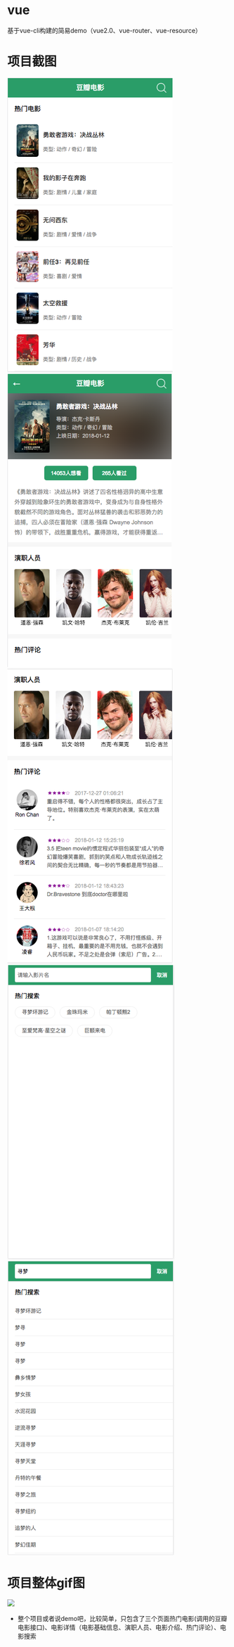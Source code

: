 # vue
基于vue-cli构建的简易demo（vue2.0、vue-router、vue-resource）

# 项目截图
![](https://raw.githubusercontent.com/msisliao/vue/master/images/vue1.png)
![](https://raw.githubusercontent.com/msisliao/vue/master/images/vue2.png)
![](https://raw.githubusercontent.com/msisliao/vue/master/images/Vue3.png)
![](https://raw.githubusercontent.com/msisliao/vue/master/images/Vue5.png)
![](https://raw.githubusercontent.com/msisliao/vue/master/images/Vue6.png)
# 项目整体gif图
![](https://raw.githubusercontent.com/msisliao/vue/master/images/Vue.gif)
* 整个项目或者说demo吧，比较简单，只包含了三个页面热门电影(调用的豆瓣电影接口)、电影详情（电影基础信息、演职人员、电影介绍、热门评论）、电影搜索
